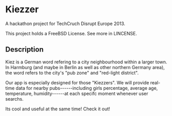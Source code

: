 Kiezzer
=======
A hackathon project for TechCruch Disrupt Europe 2013.

This project holds a FreeBSD License. See more in LINCENSE.


Description
---------------------------
Kiez is a German word refering to a city neighbourhood  within a larger town. 
In Harmburg (and maybe in Berlin as well as other northern Germany area), the word refers to the city's "pub zone" and "red-light district".

Our app is especially designed for those "Kiezzers". We will provide real-time data for nearby pubs------including girls percentage, average age, temperature, humidity------at each specifc moment whenever user searchs. 

Its cool and useful at the same time! Check it out!





